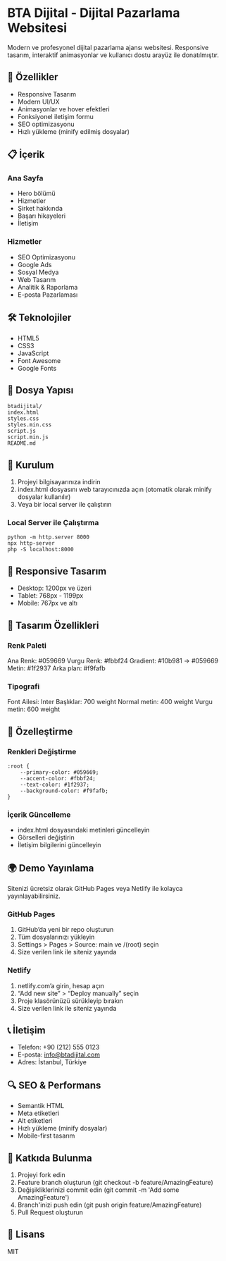 # BTA Dijital - Dijital Pazarlama Websitesi

Modern ve profesyonel dijital pazarlama ajansı websitesi. Responsive tasarım, interaktif animasyonlar ve kullanıcı dostu arayüz ile donatılmıştır.

## 🚀 Özellikler

- Responsive Tasarım
- Modern UI/UX
- Animasyonlar ve hover efektleri
- Fonksiyonel iletişim formu
- SEO optimizasyonu
- Hızlı yükleme (minify edilmiş dosyalar)

## 📋 İçerik

### Ana Sayfa
- Hero bölümü
- Hizmetler
- Şirket hakkında
- Başarı hikayeleri
- İletişim

### Hizmetler
- SEO Optimizasyonu
- Google Ads
- Sosyal Medya
- Web Tasarım
- Analitik & Raporlama
- E-posta Pazarlaması

## 🛠️ Teknolojiler

- HTML5
- CSS3
- JavaScript
- Font Awesome
- Google Fonts

## 📁 Dosya Yapısı

```
btadijital/
index.html
styles.css
styles.min.css
script.js
script.min.js
README.md
```

## 🚀 Kurulum

1. Projeyi bilgisayarınıza indirin
2. index.html dosyasını web tarayıcınızda açın (otomatik olarak minify dosyalar kullanılır)
3. Veya bir local server ile çalıştırın

### Local Server ile Çalıştırma

```
python -m http.server 8000
npx http-server
php -S localhost:8000
```

## 📱 Responsive Tasarım

- Desktop: 1200px ve üzeri
- Tablet: 768px - 1199px
- Mobile: 767px ve altı

## 🎨 Tasarım Özellikleri

### Renk Paleti

Ana Renk: #059669
Vurgu Renk: #fbbf24
Gradient: #10b981 → #059669
Metin: #1f2937
Arka plan: #f9fafb

### Tipografi

Font Ailesi: Inter
Başlıklar: 700 weight
Normal metin: 400 weight
Vurgu metin: 600 weight

## 🔧 Özelleştirme

### Renkleri Değiştirme

```
:root {
    --primary-color: #059669;
    --accent-color: #fbbf24;
    --text-color: #1f2937;
    --background-color: #f9fafb;
}
```

### İçerik Güncelleme

- index.html dosyasındaki metinleri güncelleyin
- Görselleri değiştirin
- İletişim bilgilerini güncelleyin

## 🌍 Demo Yayınlama

Sitenizi ücretsiz olarak GitHub Pages veya Netlify ile kolayca yayınlayabilirsiniz.

### GitHub Pages
1. GitHub’da yeni bir repo oluşturun
2. Tüm dosyalarınızı yükleyin
3. Settings > Pages > Source: main ve /(root) seçin
4. Size verilen link ile siteniz yayında

### Netlify
1. netlify.com’a girin, hesap açın
2. “Add new site” > “Deploy manually” seçin
3. Proje klasörünüzü sürükleyip bırakın
4. Size verilen link ile siteniz yayında

## 📞 İletişim

- Telefon: +90 (212) 555 0123
- E-posta: info@btadijital.com
- Adres: İstanbul, Türkiye

## 🔍 SEO & Performans

- Semantik HTML
- Meta etiketleri
- Alt etiketleri
- Hızlı yükleme (minify dosyalar)
- Mobile-first tasarım

## 🤝 Katkıda Bulunma

1. Projeyi fork edin
2. Feature branch oluşturun (git checkout -b feature/AmazingFeature)
3. Değişikliklerinizi commit edin (git commit -m 'Add some AmazingFeature')
4. Branch'inizi push edin (git push origin feature/AmazingFeature)
5. Pull Request oluşturun

## 📄 Lisans

MIT 